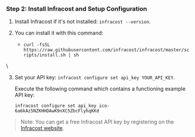 ### Step 2: Install Infracost and Setup Configuration

1. Install Infracost if it's not installed: `infracost --version`.

2. You can install it with this command: 
    - `curl -fsSL https://raw.githubusercontent.com/infracost/infracost/master/scripts/install.sh | sh`

\

3. Set your API key: `infracost configure set api_key YOUR_API_KEY`.

    Execute the following command which contains a functioning example API key:

    `infracost configure set api_key ico-6a6kAz5NZKHHDAwK9nXC5ZbcFlyhqKKd`

> Note: You can get a free Infracost API key by registering on the [Infracost website](https://www.infracost.io/).
